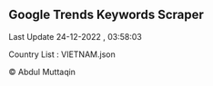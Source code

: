 

## Google Trends Keywords Scraper 
 
Last Update 24-12-2022 , 03:58:03

Country List :
VIETNAM.json



© Abdul Muttaqin 
